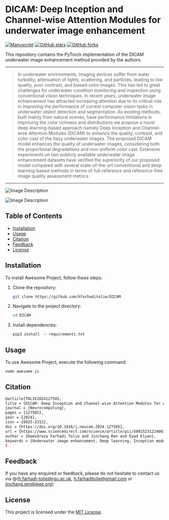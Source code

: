 # DICAM: Deep Inception and Channel-wise Attention Modules for underwater image enhancement
[![Manuscript](https://www.hamidrezafarhadi.com/img/pdficon.png)](https://www.sciencedirect.com/science/article/pii/S0925231224003564)
[![GitHub stars](https://img.shields.io/github/stars/username/repository.svg?style=social)](https://github.com/hfarhaditolie/DICAM/stargazers)
[![GitHub forks](https://img.shields.io/github/forks/username/repository.svg?style=social)](https://github.com/hfarhaditolie/DICAM/forks)

This repository contains the PyTorch implementation of the DICAM underwater image enhancement method provided by the authors.


---

> In underwater environments, imaging devices suffer from water turbidity, attenuation of lights, scattering, and particles, leading to low quality, poor contrast, and biased color images. This has led to great challenges for underwater condition monitoring and inspection using conventional vision techniques. In recent years, underwater image enhancement has attracted increasing attention due to its critical role in improving the performance of current computer vision tasks in underwater object detection and segmentation. As existing methods, built mainly from natural scenes, have performance limitations in improving the color richness and distributions we propose a novel deep learning-based approach namely Deep Inception and Channel-wise Attention Modules (DICAM) to enhance the quality, contrast, and color cast of the hazy underwater images. The proposed DICAM model enhances the quality of underwater images, considering both the proportional degradations and non-uniform color cast. Extensive experiments on two publicly available underwater image enhancement datasets have verified the superiority of our proposed model compared with several state-of-the-art conventional and deep learning-based methods in terms of full-reference and reference-free image quality assessment metrics.
>
---

![Image Description](https://ars.els-cdn.com/content/image/1-s2.0-S0925231224003564-gr2_lrg.jpg)

![Image Description](https://ars.els-cdn.com/content/image/1-s2.0-S0925231224003564-gr3_lrg.jpg)



## Table of Contents

- [Installation](#installation)
- [Usage](#usage)
- [Citation](#citations)
- [Feedback](#feedback)
- [License](#license)

## Installation

To install Awesome Project, follow these steps:
1. Clone the repository:

    ```bash
    git clone https://github.com/hfarhaditolie/DICAM
    ```

2. Navigate to the project directory:

    ```bash
    cd DICAM
    ```

3. Install dependencies:

    ```bash
    pip3 install -r requirements.txt
    ```

## Usage

To use Awesome Project, execute the following command:

```bash
node awesome.js
```

## Citation
```bash
@article{TOLIE2024127585,
title = {DICAM: Deep Inception and Channel-wise Attention Modules for underwater image enhancement},
journal = {Neurocomputing},
pages = {127585},
year = {2024},
issn = {0925-2312},
doi = {https://doi.org/10.1016/j.neucom.2024.127585},
url = {https://www.sciencedirect.com/science/article/pii/S0925231224003564},
author = {Hamidreza Farhadi Tolie and Jinchang Ren and Eyad Elyan},
keywords = {Underwater image enhancement, Deep learning, Inception module, Channel-wise attention module},
}
```

## Feedback
If you have any enquired or feedback, please do not hesitate to contact us via @(h.farhadi-tolie@rgu.ac.uk, h.farhaditolie@gmail.com or jinchang.ren@ieee.org)
## License
This project is licensed under the [MIT License](LICENSE).
